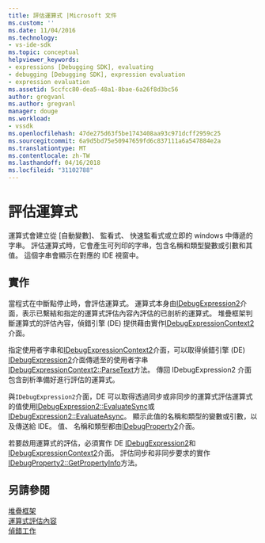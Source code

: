 ```yaml
---
title: 評估運算式 |Microsoft 文件
ms.custom: ''
ms.date: 11/04/2016
ms.technology:
- vs-ide-sdk
ms.topic: conceptual
helpviewer_keywords:
- expressions [Debugging SDK], evaluating
- debugging [Debugging SDK], expression evaluation
- expression evaluation
ms.assetid: 5ccfcc80-dea5-48a1-8bae-6a26f8d3bc56
author: gregvanl
ms.author: gregvanl
manager: douge
ms.workload:
- vssdk
ms.openlocfilehash: 47de275d63f5be1743408aa93c971dcff2959c25
ms.sourcegitcommit: 6a9d5bd75e50947659fd6c837111a6a547884e2a
ms.translationtype: MT
ms.contentlocale: zh-TW
ms.lasthandoff: 04/16/2018
ms.locfileid: "31102788"
---
```

# <a name="evaluating-expressions"></a>評估運算式
運算式會建立從 [自動變數]、 監看式、 快速監看式或立即的 windows 中傳遞的字串。 評估運算式時，它會產生可列印的字串，包含名稱和類型變數或引數和其值。 這個字串會顯示在對應的 IDE 視窗中。  
  
## <a name="implementation"></a>實作  
 當程式在中斷點停止時，會評估運算式。 運算式本身由[IDebugExpression2](../../extensibility/debugger/reference/idebugexpression2.md)介面，表示已繫結和指定的運算式評估內容內評估的已剖析的運算式。 堆疊框架判斷運算式的評估內容，偵錯引擎 (DE) 提供藉由實作[IDebugExpressionContext2](../../extensibility/debugger/reference/idebugexpressioncontext2.md)介面。  
  
 指定使用者字串和[IDebugExpressionContext2](../../extensibility/debugger/reference/idebugexpressioncontext2.md)介面，可以取得偵錯引擎 (DE) [IDebugExpression2](../../extensibility/debugger/reference/idebugexpression2.md)介面傳遞至的使用者字串[IDebugExpressionContext2::ParseText](../../extensibility/debugger/reference/idebugexpressioncontext2-parsetext.md)方法。 傳回 IDebugExpression2 介面包含剖析準備好進行評估的運算式。  
  
 與`IDebugExpression2`介面，DE 可以取得透過同步或非同步的運算式評估運算式的值使用[IDebugExpression2::EvaluateSync](../../extensibility/debugger/reference/idebugexpression2-evaluatesync.md)或[IDebugExpression2::EvaluateAsync](../../extensibility/debugger/reference/idebugexpression2-evaluateasync.md)。 顯示此值的名稱和類型的變數或引數，以及傳送給 IDE。 值、 名稱和類型都由[IDebugProperty2](../../extensibility/debugger/reference/idebugproperty2.md)介面。  
  
 若要啟用運算式的評估，必須實作 DE [IDebugExpression2](../../extensibility/debugger/reference/idebugexpression2.md)和[IDebugExpressionContext2](../../extensibility/debugger/reference/idebugexpressioncontext2.md)介面。 評估同步和非同步要求的實作[IDebugProperty2::GetPropertyInfo](../../extensibility/debugger/reference/idebugproperty2-getpropertyinfo.md)方法。  
  
## <a name="see-also"></a>另請參閱  
 [堆疊框架](../../extensibility/debugger/stack-frames.md)   
 [運算式評估內容](../../extensibility/debugger/expression-evaluation-context.md)   
 [偵錯工作](../../extensibility/debugger/debugging-tasks.md)